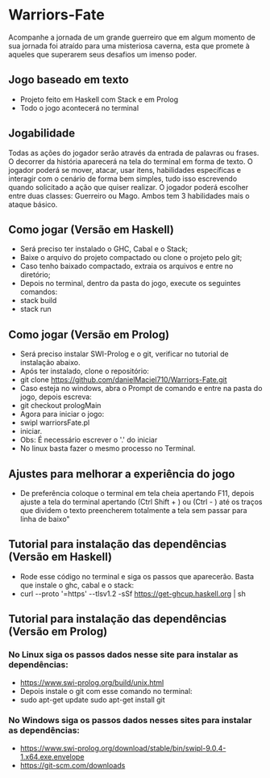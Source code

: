 # Warriors-Fate
Acompanhe a jornada de um grande guerreiro que em algum momento de sua jornada foi atraído para uma misteriosa caverna, esta que promete à aqueles que superarem seus desafios um imenso poder.
## Jogo baseado em texto
* Projeto feito em Haskell com Stack e em Prolog
* Todo o jogo acontecerá no terminal
## Jogabilidade
Todas as ações do jogador serão através da entrada de palavras ou frases. O decorrer da história aparecerá na tela do terminal em forma de texto. O jogador poderá se mover, atacar, usar itens, habilidades específicas e interagir com o cenário de forma bem simples, tudo isso escrevendo quando solicitado a ação que quiser realizar. O jogador poderá escolher entre duas classes: Guerreiro ou Mago. Ambos tem 3 habilidades mais o ataque básico.
## Como jogar (Versão em Haskell)
* Será preciso ter instalado o GHC, Cabal e o Stack;
* Baixe o arquivo do projeto compactado ou clone o projeto pelo git;
* Caso tenho baixado compactado, extraia os arquivos e entre no diretório;
* Depois no terminal, dentro da pasta do jogo, execute os seguintes comandos:
* stack build
* stack run
## Como jogar (Versão em Prolog)
* Será preciso instalar SWI-Prolog e o git, verificar no tutorial de instalação abaixo.
* Após ter instalado, clone o repositório:
* git clone https://github.com/danielMaciel710/Warriors-Fate.git
* Caso esteja no windows, abra o Prompt de comando e entre na pasta do jogo, depois escreva:
* git checkout prologMain
* Agora para iniciar o jogo:
* swipl warriorsFate.pl
* iniciar. 
* Obs: É necessário escrever o '.' do iniciar
* No linux basta fazer o mesmo processo no Terminal.
## Ajustes para melhorar a experiência do jogo
* De preferência coloque o terminal em tela cheia apertando F11, depois ajuste a tela do terminal apertando (Ctrl Shift + ) ou (Ctrl - ) até os traços que dividem o texto preencherem totalmente a tela sem passar para linha de baixo"
## Tutorial para instalação das dependências (Versão em Haskell)
* Rode esse código no terminal e siga os passos que aparecerão. Basta que instale o ghc, cabal e o stack:
* curl --proto '=https' --tlsv1.2 -sSf https://get-ghcup.haskell.org | sh
## Tutorial para instalação das dependências (Versão em Prolog)
### No Linux siga os passos dados nesse site para instalar as dependências:
* https://www.swi-prolog.org/build/unix.html
* Depois instale o git com esse comando no terminal:
* sudo apt-get update sudo apt-get install git
### No Windows siga os passos dados nesses sites para instalar as dependências:
* https://www.swi-prolog.org/download/stable/bin/swipl-9.0.4-1.x64.exe.envelope
* https://git-scm.com/downloads
